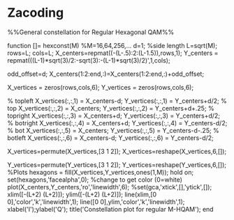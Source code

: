 # Zacoding
%%General constellation for Regular Hexagonal QAM%%

function []= hexconst(M) %M=16,64,256,... 
d=1; %side length
L=sqrt(M);
rows=L; cols=L;
X_centers=repmat((-(L-.5):2:(L-1.5)),rows,1);
Y_centers = repmat(((L-1)*sqrt(3)/2:-sqrt(3):-(L-1)*sqrt(3)/2)',1,cols);

odd_offset=d;
X_centers(1:2:end,:)=X_centers(1:2:end,:)+odd_offset;

X_vertices = zeros(rows,cols,6); 
Y_vertices = zeros(rows,cols,6);

% topleft
X_vertices(:,:,1) = X_centers-d;
Y_vertices(:,:,1) = Y_centers+d/2;
% top
X_vertices(:,:,2) = X_centers;
Y_vertices(:,:,2) = Y_centers+d+.25;
% topright
X_vertices(:,:,3) = X_centers+d;
Y_vertices(:,:,3) = Y_centers+d/2;
% botright
X_vertices(:,:,4) = X_centers+d;
Y_vertices(:,:,4) = Y_centers-d/2;
% bot
X_vertices(:,:,5) = X_centers;
Y_vertices(:,:,5) = Y_centers-d-.25;
% botleft
X_vertices(:,:,6) = X_centers-d;
Y_vertices(:,:,6) = Y_centers-d/2;

X_vertices=permute(X_vertices,[3 1 2]);
X_vertices=reshape(X_vertices,6,[]);

Y_vertices=permute(Y_vertices,[3 1 2]);
Y_vertices=reshape(Y_vertices,6,[]);
%Plots
hexagons = fill(X_vertices,Y_vertices,ones(1,M));
hold on;
set(hexagons,'facealpha',0); %change to get color (0=white)
plot(X_centers,Y_centers,'ro','linewidth',6);
%set(gca,'xtick',[],'ytick',[]);
xlim([-(L+2) (L+2)]);
ylim([-(L+2) (L+2)]);
line(xlim,[0 0],'color','k','linewidth',1);
line([0 0],ylim,'color','k','linewidth',1);
xlabel('I');ylabel('Q');
title('Constellation plot for regular M-HQAM');
end
